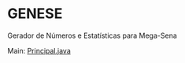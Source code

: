 # GENESE
Gerador de Números e Estatísticas para Mega-Sena

<p>Main:
<a href="https://github.com/Constapp/GENESE/blob/master/src/main/java/br/constapp/genese/gui/Principal.java">Principal.java</a></p>

